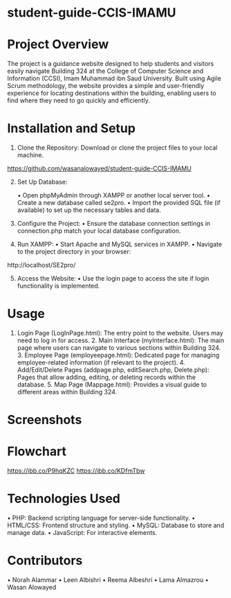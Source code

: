 # student-guide-CCIS-IMAMU


# Project Overview

The project is a guidance website designed to help students and visitors easily navigate Building 324 at the College of Computer Science and Information (CCSI), Imam Muhammad ibn Saud University. Built using Agile Scrum methodology, the website provides a simple and user-friendly experience for locating destinations within the building, enabling users to find where they need to go quickly and efficiently.

# Installation and Setup

1. Clone the Repository: Download or clone the project files to your local machine.

https://github.com/wasanalowayed/student-guide-CCIS-IMAMU

2. Set Up Database:

	•	Open phpMyAdmin through XAMPP or another local server tool.
	•	Create a new database called se2pro.
	•	Import the provided SQL file (if available) to set up the necessary tables and data.

3.	Configure the Project:
	•	Ensure the database connection settings in connection.php match your local database configuration.

4.	Run XAMPP:
	•	Start Apache and MySQL services in XAMPP.
	•	Navigate to the project directory in your browser:

http://localhost/SE2pro/


5. Access the Website:
	•	Use the login page to access the site if login functionality is implemented.

# Usage

 1. Login Page (LogInPage.html): The entry point to the website. Users may need to log in for access.
	2.	Main Interface (myInterface.html): The main page where users can navigate to various sections within Building 324.
	3.	Employee Page (employeepage.html): Dedicated page for managing employee-related information (if relevant to the project).
	4.	Add/Edit/Delete Pages (addpage.php, editSearch.php, Delete.php): Pages that allow adding, editing, or deleting records within the database.
	5.	Map Page (Mappage.html): Provides a visual guide to different areas within Building 324.

# Screenshots



# Flowchart

https://ibb.co/P9hqKZC
https://ibb.co/KDfmTbw


# Technologies Used

 •	PHP: Backend scripting language for server-side functionality.
	•	HTML/CSS: Frontend structure and styling.
	•	MySQL: Database to store and manage data.
	•	JavaScript: For interactive elements.

# Contributors

 •	Norah Alammar
	•	Leen Albishri
	•	Reema Albeshri
	•	Lama Almazrou
	•	Wasan Alowayed

